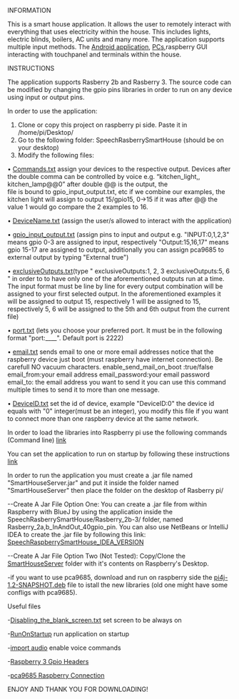 INFORMATION

This is a smart house application. It allows the user to remotely interact with everything that uses electricity within the house. This includes lights, electric blinds, boilers, AC units and many more. The application supports multiple input methods. The [Android application](https://play.google.com/store/apps/details?id=com.raspberry.drtsoglanakos.smartHouse), [PCs](https://github.com/tsoglani/Java_SmartHouseClient/blob/master/SmartHouseClient2/dist/SmartHouseClient.jar),raspberry GUI interacting with touchpanel and terminals within the house.

INSTRUCTIONS

The application supports Rasberry 2b and Rasberry 3. The source code can be modified by changing the gpio pins libraries in order to run on any device using input or output pins.

In order to use the application:
1.	Clone or copy this project on raspberry pi side. Paste it in /home/pi/Desktop/   
2.	Go to the following folder: SpeechRasberrySmartHouse (should be on your desktop)
3.	Modify the following files:

•	 [Commands.txt](https://github.com/tsoglani/SpeechRaspberrySmartHouse/blob/master/commands.txt)  assign your devices to the respective output. Devices after the double comma can be controlled by voice e.g. “kitchen_light,, kitchen_lamp@@0” after double @@ is the output, the    
      file is bound to gpio_input_output.txt, etc if we combine our examples, the kitchen light will assign to output 15/gpio15, 0->15 if it was after @@ the value 1 would go compare the 2 examples to 16.

•	[DeviceName.txt](https://github.com/tsoglani/SpeechRaspberrySmartHouse/blob/master/deviceName.txt)  (assign the user/s allowed to interact with the application)

•	[gpio_input_output.txt](https://github.com/tsoglani/SpeechRaspberrySmartHouse/blob/master/gpio_input_output.txt)   (assign pins to input and output e.g. "INPUT:0,1,2,3" means gpio 0-3 are assigned to input, respectively "Output:15,16,17" means gpio 15-17 are assigned to output, additionally you can assign pca9685 to external output by typing "External true")

• [exclusiveOutputs.txt](https://github.com/tsoglani/SpeechRaspberrySmartHouse/blob/master/exclusiveOutputs.txt)(type 
"
   exclusiveOutputs:1, 2, 3
   exclusiveOutputs:5, 6
"
 in order to to have only one of the aforementioned outputs run at a time. The input format must be line by line for every output combination will be assigned to your first selected output. In the aforementioned examples it will be assigned to output 15, respectively 1 will be assigned to 15, respectively 5, 6 will be assigned to the 5th and 6th output from the current file)

•	[port.txt](https://github.com/tsoglani/SpeechRaspberrySmartHouse/blob/master/port.txt) (lets you choose your preferred port. It must be in the following format "port:____". Default port is 2222)


•	[email.txt](https://github.com/tsoglani/SpeechRaspberrySmartHouse/blob/master/email.txt) sends email to one or more email addresses notice that the raspberry device just boot (must raspberry have internet connection).
Be carefull NO vacuum characters.
enable_send_mail_on_boot :true/false
email_from:your email address 
email_password:your email password
email_to: the email address you want to send it you can use this command multiple times to send it to more than one message.


•      [DeviceID.txt](https://github.com/tsoglani/SpeechRaspberrySmartHouse/blob/master/DeviceID.txt)  set the id of device, example "DeviceID:0" the device id equals with "0" integer(must be an integer), you modify this file if you want to connect more than one raspberry device at the same network.

  In order to load the libraries into Raspberry pi use the following commands (Command line) [link](https://github.com/tsoglani/SpeechRaspberrySmartHouse/blob/master/Command_Line.md)

  You can set the application to run on startup by following these instructions  [link](https://github.com/tsoglani/SpeechRaspberrySmartHouse/blob/master/RunOnStartup.md)

  In order to run the application you must create a .jar file named "SmartHouseServer.jar" and put it inside the folder named "SmartHouseServer" then place the folder on the desktop of Rasberry pi/
  
 --Create A Jar File Option One:
 You can create a .jar file from within Raspberry with BlueJ by using the application inside the SpeechRasberrySmartHouse/Rasberry_2b-3/ folder, named Rasberry_2a,b_InAndOut_40gpio_pin. You can also use NetBeans or IntelliJ IDEA to create the .jar file by following this link: [SpeechRaspberrySmartHouse_IDEA_VERSION](https://github.com/tsoglani/SpeechRaspberrySmartHouseClient_IDEA_VERSION)
  
 --Create A Jar File Option Two (Not Tested):
 Copy/Clone the [SmartHouseServer](https://github.com/tsoglani/SpeechRaspberrySmartHouse/tree/master/SmartHouseServer) folder with it's contents on Raspberry's Desktop.
    
    
-if you want to use pca9685, download and run on raspberry side the [pi4j-1.2-SNAPSHOT.deb](https://github.com/tsoglani/SpeechRaspberrySmartHouse/blob/master/pi4j-1.2-SNAPSHOT.deb) file to istall the new libraries (old one might have some confligs with pca9685).

Useful files

-[Disabling_the_blank_screen.txt](https://github.com/tsoglani/SpeechRaspberrySmartHouse/blob/master/Disabling_the_blank_screen.txt) set screen to be always on

-[RunOnStartup](https://github.com/tsoglani/SpeechRaspberrySmartHouse/blob/master/RunOnStartup.md) run application on startup

-[import audio](https://github.com/tsoglani/SpeechRaspberrySmartHouse/blob/master/import_audio.md) enable voice commands

-[Raspberry 3 Gpio Headers](https://github.com/tsoglani/SpeechRaspberrySmartHouse/blob/master/j8header-3b.png)

-[pca9685 Raspberry Connection](https://raw.githubusercontent.com/tsoglani/SpeechRaspberrySmartHouse/master/Raspberry_2B-3/wiring.png)

ENJOY AND THANK YOU FOR DOWNLOADING!
